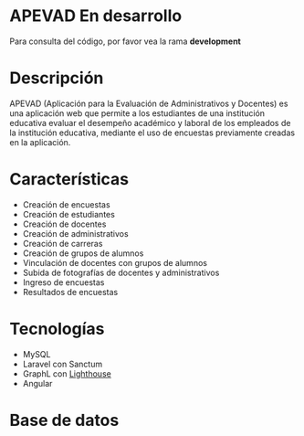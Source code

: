 # APEVAD **En desarrollo**
Para consulta del código, por favor vea la rama **development**

# Descripción

APEVAD (Aplicación para la Evaluación de Administrativos y Docentes) es una aplicación web que permite a los estudiantes de una institución educativa evaluar el desempeño académico y laboral de los empleados de la institución educativa, mediante el uso de encuestas previamente creadas en la aplicación.

# Características
- Creación de encuestas
- Creación de estudiantes
- Creación de docentes
- Creación de administrativos
- Creación de carreras
- Creación de grupos de alumnos
- Vinculación de docentes con grupos de alumnos
- Subida de fotografías de docentes y administrativos
- Ingreso de encuestas
- Resultados de encuestas

# Tecnologías
- MySQL
- Laravel con Sanctum
- GraphL con [Lighthouse](https://lighthouse-php.com/)
- Angular

# Base de datos
